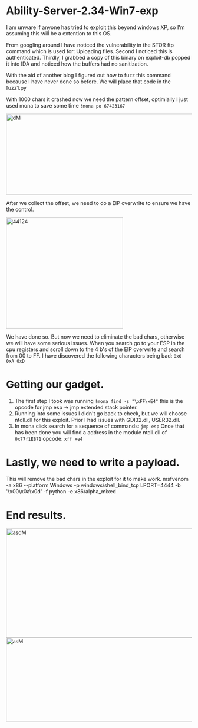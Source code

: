 # Ability-Server-2.34-Win7-exp
I am unware if anyone has tried to exploit this beyond windows XP, so I'm assuming this will be a extention to this OS.

From googling around I have noticed the vulnerability in the STOR ftp command which is used for: Uploading files.
Second I noticed this is authenticated.
Thirdly, I grabbed a copy of this binary on exploit-db popped it into IDA and noticed how the buffers had no sanitization.

With the aid of another blog I figured out how to fuzz this command because I have never done so before.
We will place that code in the fuzz1.py

With 1000 chars it crashed now we need the pattern offset, optimially I just used mona to save some time `!mona po 67423167`

<img width="530" height="219" alt="dM" src="https://github.com/user-attachments/assets/db2fbc0c-aab4-439c-bf83-b8fbd750537f" />


After we collect the offset, we need to do a EIP overwrite to ensure we have the control.

<img width="317" height="300" alt="44124" src="https://github.com/user-attachments/assets/9bb091a5-d8bf-4bc8-a49f-e418ff0f0ad4" />

We have done so. But now we need to eliminate the bad chars, otherwise we will have some serious issues.
When you search go to your ESP in the cpu registers and scroll down to the 4 b's of the EIP overwrite and search from 00 to FF.
I have discovered the following characters being bad: `0x0 0xA 0xD`

# Getting our gadget.
1. The first step I took was running `!mona find -s "\xFF\xE4"` this is the opcode for jmp esp -> jmp extended stack pointer.
2. Running into some issues I didn't go back to check, but we will choose ntdll.dll for this exploit. Prior I had issues with GDI32.dll, USER32.dll.
3. In mona click search for a sequence of commands: `jmp esp` Once that has been done you will find a address in the module ntdll.dll of `0x77f1E871` opcode: `xff xe4`

# Lastly, we need to write a payload.
This will remove the bad chars in the exploit for it to make work.
msfvenom -a x86 --platform Windows -p windows/shell_bind_tcp LPORT=4444 -b '\x00\x0a\x0d' -f python -e x86/alpha_mixed


# End results.
<img width="589" height="295" alt="asdM" src="https://github.com/user-attachments/assets/5fac1b66-fc98-4bae-af77-bfb6534b4b80" />

<img width="518" height="228" alt="asM" src="https://github.com/user-attachments/assets/b06cfa37-4945-45dd-a3cc-9acf4bc9217e" />


